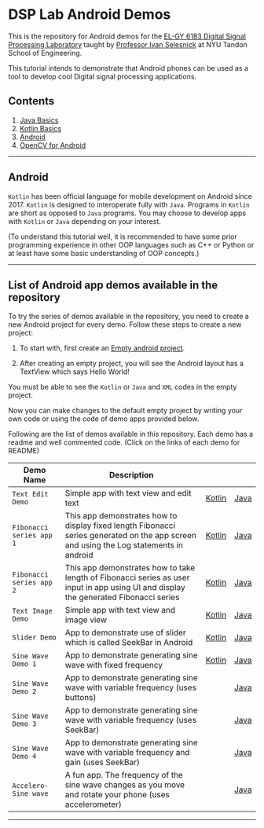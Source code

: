# DSP Lab Android Demos

This is the repository for Android demos for the [EL-GY 6183 Digital Signal Processing Laboratory](http://bulletin.engineering.nyu.edu/preview_course_nopop.php?catoid=9&coid=24134) taught by [Professor Ivan Selesnick](http://eeweb.poly.edu/iselesni/) at NYU Tandon School of Engineering.

This tutorial intends to demonstrate that Android phones can be used as a tool to develop cool Digital signal processing applications.

## Contents

1. [Java Basics](./Java_Demos/JavaBasics.md)
2. [Kotlin Basics](./Kotlin/README.md)
3. [Android](#android)
4. [OpenCV for Android](#opencv)

---

## Android

`Kotlin` has been official language for mobile development on Android since 2017. `Kotlin` is designed to interoperate fully with `Java`. Programs in `Kotlin` are short as opposed to `Java` programs. You may choose to develop apps with `Kotlin` or `Java` depending on your interest.

(To understand this tutorial well, it is recommended to have some prior programming experience in other OOP languages such as C++ or Python or at least have some basic understanding of OOP concepts.)

---

## List of Android app demos available in the repository

To try the series of demos available in the repository, you need to create a new Android project for every demo. Follow these steps to create a new project:

1. To start with, first create an [Empty android project](#creating-a-new-empty-android-project).

2. After creating an empty project, you will see the Android layout has a TextView which says Hello World!

You must be able to see the `Kotlin` or `Java` and `XML` codes in the empty project.

Now you can make changes to the default empty project by writing your own code or using the code of demo apps provided below.

Following are the list of demos available in this repository. Each demo has a readme and well commented code.
(Click on the links of each demo for README)

| Demo Name | Description |||
|-------------|-------------|-------------|-------------|
|`Text Edit Demo`|Simple app with text view and edit text|[Kotlin](./kotlin_implementations/Text_Edit_Demo/README.md)|[Java](./java_implementations/Text_Edit_Demo/README.md)|
|`Fibonacci series app 1`|This app demonstrates how to display fixed length Fibonacci series generated on the app screen and using the Log statements in android |[Kotlin](./kotlin_implementations/Fib_TextView/README.md)|[Java](./java_implementations/Fib_TextView/README.md)|
|`Fibonacci series app 2`|This app demonstrates how to take length of Fibonacci series as user input in app using UI and display the generated Fibonacci series |[Kotlin](./kotlin_implementations/Fib_EditText/README.md)|[Java](./java_implementations/Fib_EditText/README.md)|
|`Text Image Demo`|Simple app with text view and image view|[Kotlin](./kotlin_implementations/Text_Image_demo/README.md)|[Java](./java_implementations/Text_Image_Demo/README.md)|
|`Slider Demo`|App to demonstrate use of slider which is called SeekBar in Android|[Kotlin](./kotlin_implementations/Slider_Demo/README.md)|[Java](./java_implementations/Slider_Demo/README.md)|
|`Sine Wave Demo 1`|App to demonstrate generating sine wave with fixed frequency|[Kotlin](./kotlin_implementations/Sine_Wave_Demo1/README.md)|[Java](./java_implementations/Sine_Wave_Demo1/README.md)|
|`Sine Wave Demo 2`|App to demonstrate generating sine wave with variable frequency (uses buttons)||[Java](./java_implementations/Sine_Wave_Demo2/README.md)|
|`Sine Wave Demo 3`|App to demonstrate generating sine wave with variable frequency (uses SeekBar)||[Java](./java_implementations/Sine_Wave_Demo3/README.md)|
|`Sine Wave Demo 4`|App to demonstrate generating sine wave with variable frequency and gain (uses SeekBar)||[Java](./java_implementations/Sine_Wave_Demo4/README.md)|
|`Accelero-Sine wave`|A fun app. The frequency of the sine wave changes as you move and rotate your phone (uses accelerometer)||[Java](./java_implementations/Accelerometer_Sine_Wave/README.md)|

---
